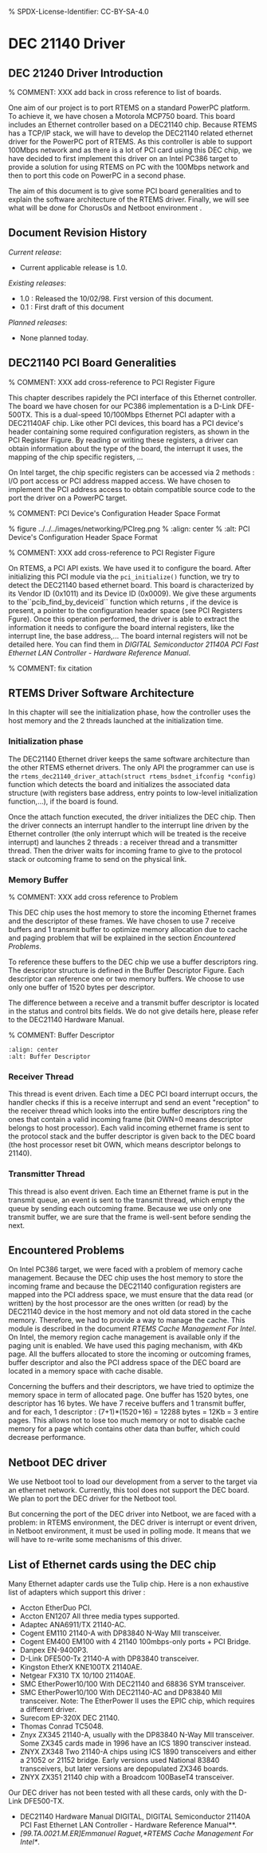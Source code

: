 % SPDX-License-Identifier: CC-BY-SA-4.0

# DEC 21140 Driver

## DEC 21240 Driver Introduction

% COMMENT: XXX add back in cross reference to list of boards.

One aim of our project is to port RTEMS on a standard PowerPC platform. To
achieve it, we have chosen a Motorola MCP750 board. This board includes an
Ethernet controller based on a DEC21140 chip. Because RTEMS has a TCP/IP stack,
we will have to develop the DEC21140 related ethernet driver for the PowerPC
port of RTEMS. As this controller is able to support 100Mbps network and as
there is a lot of PCI card using this DEC chip, we have decided to first
implement this driver on an Intel PC386 target to provide a solution for using
RTEMS on PC with the 100Mbps network and then to port this code on PowerPC in a
second phase.

The aim of this document is to give some PCI board generalities and to explain
the software architecture of the RTEMS driver. Finally, we will see what will
be done for ChorusOs and Netboot environment .

## Document Revision History

*Current release*:

- Current applicable release is 1.0.

*Existing releases*:

- 1.0 : Released the 10/02/98. First version of this document.
- 0.1 : First draft of this document

*Planned releases*:

- None planned today.

## DEC21140 PCI Board Generalities

% COMMENT: XXX add cross-reference to PCI Register Figure

This chapter describes rapidely the PCI interface of this Ethernet controller.
The board we have chosen for our PC386 implementation is a D-Link DFE-500TX.
This is a dual-speed 10/100Mbps Ethernet PCI adapter with a DEC21140AF chip.
Like other PCI devices, this board has a PCI device's header containing some
required configuration registers, as shown in the PCI Register Figure. By
reading or writing these registers, a driver can obtain information about the
type of the board, the interrupt it uses, the mapping of the chip specific
registers, ...

On Intel target, the chip specific registers can be accessed via 2 methods :
I/O port access or PCI address mapped access. We have chosen to implement the
PCI address access to obtain compatible source code to the port the driver on a
PowerPC target.

% COMMENT: PCI Device's Configuration Header Space Format

% figure ../../../images/networking/PCIreg.png
% :align: center
% :alt: PCI Device's Configuration Header Space Format

% COMMENT: XXX add cross-reference to PCI Register Figure

On RTEMS, a PCI API exists. We have used it to configure the board. After
initializing this PCI module via the `pci_initialize()` function, we try to
detect the DEC21140 based ethernet board. This board is characterized by its
Vendor ID (0x1011) and its Device ID (0x0009). We give these arguments to
the\`\`pcib_find_by_deviceid\`\` function which returns , if the device is present,
a pointer to the configuration header space (see PCI Registers Fgure). Once
this operation performed, the driver is able to extract the information it
needs to configure the board internal registers, like the interrupt line, the
base address,... The board internal registers will not be detailed here. You
can find them in *DIGITAL Semiconductor 21140A PCI Fast Ethernet LAN Controller
\- Hardware Reference Manual*.

% COMMENT: fix citation

## RTEMS Driver Software Architecture

In this chapter will see the initialization phase, how the controller uses the
host memory and the 2 threads launched at the initialization time.

### Initialization phase

The DEC21140 Ethernet driver keeps the same software architecture than the
other RTEMS ethernet drivers. The only API the programmer can use is the
`rtems_dec21140_driver_attach(struct rtems_bsdnet_ifconfig *config)`
function which detects the board and initializes the associated data structure
(with registers base address, entry points to low-level initialization
function,...), if the board is found.

Once the attach function executed, the driver initializes the DEC chip. Then
the driver connects an interrupt handler to the interrupt line driven by the
Ethernet controller (the only interrupt which will be treated is the receive
interrupt) and launches 2 threads : a receiver thread and a transmitter
thread. Then the driver waits for incoming frame to give to the protocol stack
or outcoming frame to send on the physical link.

### Memory Buffer

% COMMENT: XXX add cross reference to Problem

This DEC chip uses the host memory to store the incoming Ethernet frames and
the descriptor of these frames. We have chosen to use 7 receive buffers and 1
transmit buffer to optimize memory allocation due to cache and paging problem
that will be explained in the section *Encountered Problems*.

To reference these buffers to the DEC chip we use a buffer descriptors
ring. The descriptor structure is defined in the Buffer Descriptor Figure.
Each descriptor can reference one or two memory buffers. We choose to use only
one buffer of 1520 bytes per descriptor.

The difference between a receive and a transmit buffer descriptor is located in
the status and control bits fields. We do not give details here, please refer
to the DEC21140 Hardware Manual.

% COMMENT: Buffer Descriptor

```{figure} ../../../images/networking/recvbd.png
:align: center
:alt: Buffer Descriptor
```

### Receiver Thread

This thread is event driven. Each time a DEC PCI board interrupt occurs, the
handler checks if this is a receive interrupt and send an event "reception" to
the receiver thread which looks into the entire buffer descriptors ring the
ones that contain a valid incoming frame (bit OWN=0 means descriptor belongs to
host processor). Each valid incoming ethernet frame is sent to the protocol
stack and the buffer descriptor is given back to the DEC board (the host
processor reset bit OWN, which means descriptor belongs to 21140).

### Transmitter Thread

This thread is also event driven. Each time an Ethernet frame is put in the
transmit queue, an event is sent to the transmit thread, which empty the queue
by sending each outcoming frame. Because we use only one transmit buffer, we
are sure that the frame is well-sent before sending the next.

## Encountered Problems

On Intel PC386 target, we were faced with a problem of memory cache management.
Because the DEC chip uses the host memory to store the incoming frame and
because the DEC21140 configuration registers are mapped into the PCI address
space, we must ensure that the data read (or written) by the host processor are
the ones written (or read) by the DEC21140 device in the host memory and not
old data stored in the cache memory. Therefore, we had to provide a way to
manage the cache. This module is described in the document *RTEMS Cache
Management For Intel*. On Intel, the memory region cache management is
available only if the paging unit is enabled. We have used this paging
mechanism, with 4Kb page. All the buffers allocated to store the incoming or
outcoming frames, buffer descriptor and also the PCI address space of the DEC
board are located in a memory space with cache disable.

Concerning the buffers and their descriptors, we have tried to optimize the
memory space in term of allocated page. One buffer has 1520 bytes, one
descriptor has 16 bytes. We have 7 receive buffers and 1 transmit buffer, and
for each, 1 descriptor : (7+1)\*(1520+16) = 12288 bytes = 12Kb = 3 entire
pages. This allows not to lose too much memory or not to disable cache memory
for a page which contains other data than buffer, which could decrease
performance.

## Netboot DEC driver

We use Netboot tool to load our development from a server to the target via an
ethernet network. Currently, this tool does not support the DEC board. We plan
to port the DEC driver for the Netboot tool.

But concerning the port of the DEC driver into Netboot, we are faced with a
problem: in RTEMS environment, the DEC driver is interrupt or event driven, in
Netboot environment, it must be used in polling mode. It means that we will
have to re-write some mechanisms of this driver.

## List of Ethernet cards using the DEC chip

Many Ethernet adapter cards use the Tulip chip. Here is a non exhaustive list
of adapters which support this driver :

- Accton EtherDuo PCI.
- Accton EN1207 All three media types supported.
- Adaptec ANA6911/TX 21140-AC.
- Cogent EM110 21140-A with DP83840 N-Way MII transceiver.
- Cogent EM400 EM100 with 4 21140 100mbps-only ports + PCI Bridge.
- Danpex EN-9400P3.
- D-Link DFE500-Tx 21140-A with DP83840 transceiver.
- Kingston EtherX KNE100TX 21140AE.
- Netgear FX310 TX 10/100 21140AE.
- SMC EtherPower10/100 With DEC21140 and 68836 SYM transceiver.
- SMC EtherPower10/100 With DEC21140-AC and DP83840 MII transceiver.
  Note: The EtherPower II uses the EPIC chip, which requires a different driver.
- Surecom EP-320X DEC 21140.
- Thomas Conrad TC5048.
- Znyx ZX345 21140-A, usually with the DP83840 N-Way MII transceiver. Some ZX345
  cards made in 1996 have an ICS 1890 transciver instead.
- ZNYX ZX348 Two 21140-A chips using ICS 1890 transceivers and either a 21052
  or 21152 bridge. Early versions used National 83840 transceivers, but later
  versions are depopulated ZX346 boards.
- ZNYX ZX351 21140 chip with a Broadcom 100BaseT4 transceiver.

Our DEC driver has not been tested with all these cards, only with the D-Link
DFE500-TX.

- DEC21140 Hardware Manual DIGITAL, DIGITAL Semiconductor 21140A PCI Fast
  Ethernet LAN Controller - Hardware Reference Manual\*\*.
- *[99.TA.0021.M.ER]Emmanuel Raguet,\*RTEMS Cache Management For Intel\**.
